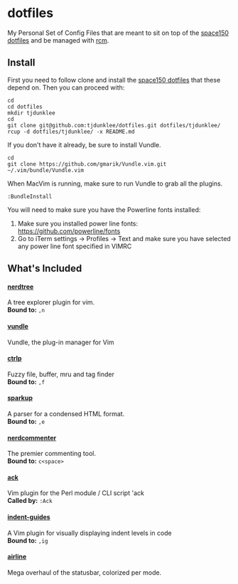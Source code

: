 dotfiles
========

My Personal Set of Config Files that are meant to sit on top of the [space150
dotfiles](https://github.com/space150/dotfiles) and be managed with
[rcm](https://github.com/thoughtbot/rcm).

## Install

First you need to follow clone and install the [space150
dotfiles](https://github.com/space150/dotfiles) that these depend on. Then you can proceed with:

```
cd
cd dotfiles
mkdir tjdunklee
cd
git clone git@github.com:tjdunklee/dotfiles.git dotfiles/tjdunklee/
rcup -d dotfiles/tjdunklee/ -x README.md
```

If you don't have it already, be sure to install Vundle.

```
cd
git clone https://github.com/gmarik/Vundle.vim.git ~/.vim/bundle/Vundle.vim
```

When MacVim is running, make sure to run Vundle to grab all the plugins.

```
:BundleInstall
```

You will need to make sure you have the Powerline fonts installed:

1. Make sure you installed power line fonts: https://github.com/powerline/fonts
2. Go to iTerm settings -> Profiles -> Text and make sure you have selected any power line font specified in VIMRC

## What's Included

#### [nerdtree](https://github.com/scrooloose/nerdtree)
A tree explorer plugin for vim.  
**Bound to:** `,n`

#### [vundle](https://github.com/gmarik/vundle)
Vundle, the plug-in manager for Vim

#### [ctrlp](https://github.com/kien/ctrlp.vim)
Fuzzy file, buffer, mru and tag finder  
**Bound to:** `,f`

#### [sparkup](https://github.com/rstacruz/sparkup)
A parser for a condensed HTML format.  
**Bound to:** `,e`

#### [nerdcommenter](https://github.com/scrooloose/nerdcommenter)
The premier commenting tool.  
**Bound to:** `c<space>`

#### [ack](https://github.com/mileszs/ack.vim)
Vim plugin for the Perl module / CLI script 'ack  
**Called by:** `:Ack`

#### [indent-guides](https://github.com/nathanaelkane/vim-indent-guides)
A Vim plugin for visually displaying indent levels in code  
**Bound to:** `,ig`

#### [airline](https://github.com/vim-airline/vim-airline)
Mega overhaul of the statusbar, colorized per mode.

